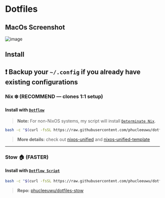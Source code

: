 # Dotfiles

## MacOs Screenshot

![image](https://github.com/user-attachments/assets/43b2cabb-7cb3-4868-9f4e-613553462b49)

## Install

## ❗ Backup your `~/.config` if you already have existing configurations

### Nix ❄️ (RECOMMEND — clones 1:1 setup)

#### Install with [`Dotflow`](https://github.com/phucleeuwu/dotflow)

> **Note:** For non-NixOS systems, my script will install [`Determinate Nix`](https://github.com/DeterminateSystems/nix-installer#installation).

```bash
bash -c "$(curl -fsSL https://raw.githubusercontent.com/phucleeuwu/dotflow/main/nix.sh)"
```

> **More details:** check out [nixos-unified](https://nixos-unified.org/) and [nixos-unified-template](https://github.com/juspay/nixos-unified-template)

---

### Stow 🏠 (FASTER)

#### Install with [`Dotflow Script`](https://github.com/phucleeuwu/dotflow)

```bash
bash -c "$(curl -fsSL https://raw.githubusercontent.com/phucleeuwu/dotflow/main/stow.sh)"
```

> **Repo:** [phucleeuwu/dotfiles-stow](https://github.com/phucleeuwu/dotfiles-stow)
